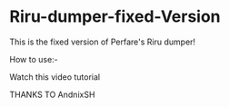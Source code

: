 # Riru-dumper-fixed-Version

This is the fixed version of Perfare's Riru dumper!

How to use:-

Watch this video tutorial



THANKS TO AndnixSH
